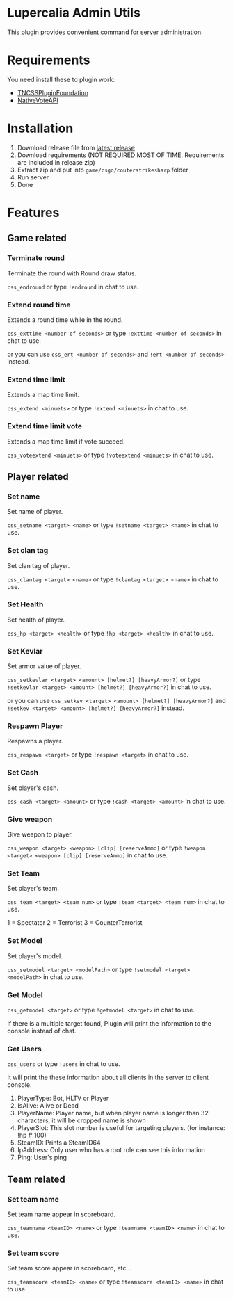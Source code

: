 # Lupercalia Admin Utils

This plugin provides convenient command for server administration.

#  Requirements

You need install these to plugin work:
- [TNCSSPluginFoundation](https://github.com/fltuna/TNCSSPluginFoundation/releases/latest)
- [NativeVoteAPI](https://github.com/fltuna/NativeVoteAPI-CS2/releases/latest)

# Installation

1. Download release file from [latest release](https://github.com/fltuna/lupercalia-admin-utils-cs2/releases/latest)
2. Download requirements (NOT REQUIRED MOST OF TIME. Requirements are included in release zip)
3. Extract zip and put into `game/csgo/couterstrikesharp` folder
4. Run server
5. Done

# Features

## Game related

### Terminate round

Terminate the round with Round draw status.

`css_endround` or type `!endround` in chat to use.


### Extend round time

Extends a round time while in the round.

`css_exttime <number of seconds>` or type `!exttime <number of seconds>` in chat to use.

or you can use `css_ert <number of seconds>` and `!ert <number of seconds>` instead.


### Extend time limit

Extends a map time limit.

`css_extend <minuets>` or type `!extend <minuets>` in chat to use.


### Extend time limit vote

Extends a map time limit if vote succeed.

`css_voteextend <minuets>` or type `!voteextend <minuets>` in chat to use.


## Player related

### Set name

Set name of player.

`css_setname <target> <name>` or type `!setname <target> <name>` in chat to use.


### Set clan tag

Set clan tag of player.

`css_clantag <target> <name>` or type `!clantag <target> <name>` in chat to use.


### Set Health

Set health of player.

`css_hp <target> <health>` or type `!hp <target> <health>` in chat to use.


### Set Kevlar

Set armor value of player.

`css_setkevlar <target> <amount> [helmet?] [heavyArmor?]` or type `!setkevlar <target> <amount> [helmet?] [heavyArmor?]` in chat to use.

or you can use `css_setkev <target> <amount> [helmet?] [heavyArmor?]` and `!setkev <target> <amount> [helmet?] [heavyArmor?]` instead.


### Respawn Player

Respawns a player.

`css_respawn <target>` or type `!respawn <target>` in chat to use.


### Set Cash

Set player's cash.

`css_cash <target> <amount>` or type `!cash <target> <amount>` in chat to use.


### Give weapon

Give weapon to player.

`css_weapon <target> <weapon> [clip] [reserveAmmo]` or type `!weapon <target> <weapon> [clip] [reserveAmmo]` in chat to use.


### Set Team

Set player's team.

`css_team <target> <team num>` or type `!team <target> <team num>` in chat to use.

1 = Spectator
2 = Terrorist
3 = CounterTerrorist


### Set Model

Set player's model.

`css_setmodel <target> <modelPath>` or type `!setmodel <target> <modelPath>` in chat to use.

### Get Model

`css_getmodel <target>` or type `!getmodel <target>` in chat to use.

If there is a multiple target found, Plugin will print the information to the console instead of chat. 


### Get Users

`css_users` or type `!users` in chat to use.

It will print the these information about all clients in the server to client console.

1. PlayerType: Bot, HLTV or Player
2. IsAlive: Alive or Dead
3. PlayerName: Player name, but when player name is longer than 32 characters, it will be cropped name is shown
4. PlayerSlot: This slot number is useful for targeting players. (for instance: !hp #<slotNumber> 100)
5. SteamID: Prints a SteamID64
6. IpAddress: Only user who has a root role can see this information
7. Ping: User's ping

## Team related

### Set team name

Set team name appear in scoreboard.

`css_teamname <teamID> <name>` or type `!teamname <teamID> <name>` in chat to use.


### Set team score

Set team score appear in scoreboard, etc...

`css_teamscore <teamID> <name>` or type `!teamscore <teamID> <name>` in chat to use.